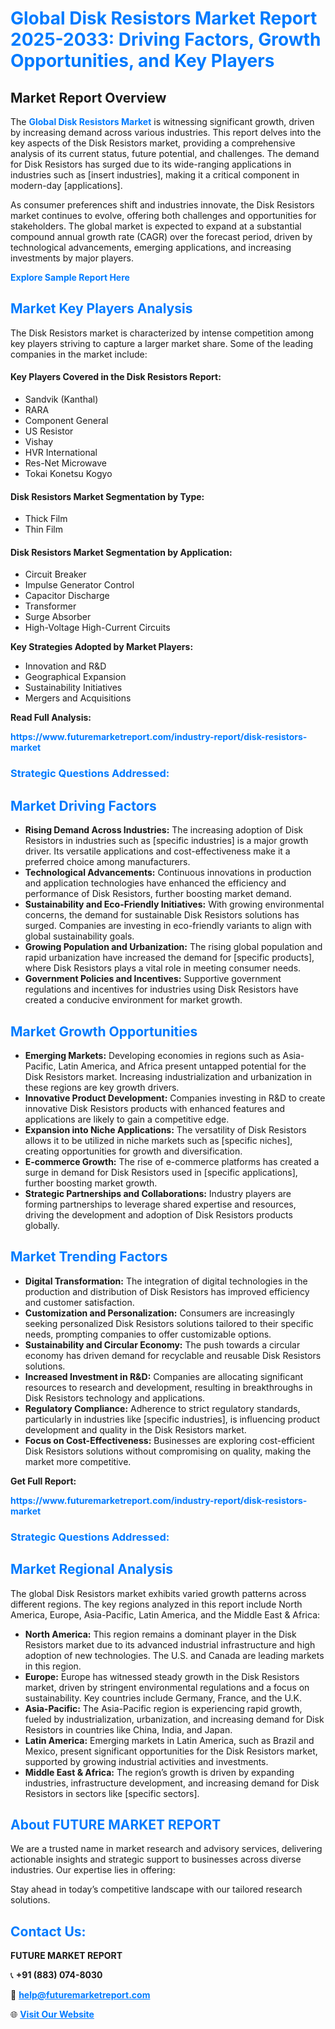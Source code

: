 <h1 style="color: #007BFF;">Global Disk Resistors Market Report 2025-2033: Driving Factors, Growth Opportunities, and Key Players</h1>

<section id="overview">
<h2>Market Report Overview</h2>
<p>The <a href="https://www.futuremarketreport.com/industry-report/disk-resistors-market" style="color: #007BFF; text-decoration: none;"><strong>Global Disk Resistors Market</strong></a> is witnessing significant growth, driven by increasing demand across various industries. This report delves into the key aspects of the Disk Resistors market, providing a comprehensive analysis of its current status, future potential, and challenges. The demand for Disk Resistors has surged due to its wide-ranging applications in industries such as [insert industries], making it a critical component in modern-day [applications].</p>
<p>As consumer preferences shift and industries innovate, the Disk Resistors market continues to evolve, offering both challenges and opportunities for stakeholders. The global market is expected to expand at a substantial compound annual growth rate (CAGR) over the forecast period, driven by technological advancements, emerging applications, and increasing investments by major players.</p>
</section>

<section id="overview">
<p><a href="https://www.futuremarketreport.com/request-sample/reportId=75495" style="color: #007BFF; text-decoration: none;"><strong>Explore Sample Report Here</strong></a></p>
</section>

<section id="key-players">
<h2 style="color: #007BFF;">Market Key Players Analysis</h2>
<p>The Disk Resistors market is characterized by intense competition among key players striving to capture a larger market share. Some of the leading companies in the market include:</p>
<h4>Key Players Covered in the Disk Resistors Report:</h4>
<ul><li>Sandvik (Kanthal)</li><li>RARA</li><li>Component General</li><li>US Resistor</li><li>Vishay</li><li>HVR International</li><li>Res-Net Microwave</li><li>Tokai Konetsu Kogyo</li></ul>
<h4>Disk Resistors Market Segmentation by Type:</h4>
<ul><li>Thick Film</li><li>Thin Film</li></ul>

<h4>Disk Resistors Market Segmentation by Application:</h4>
<ul><li>Circuit Breaker</li><li>Impulse Generator Control</li><li>Capacitor Discharge</li><li>Transformer</li><li>Surge Absorber</li><li>High-Voltage High-Current Circuits</li></ul>
<p><strong>Key Strategies Adopted by Market Players:</strong></p>
<ul>
<li>Innovation and R&D</li>
<li>Geographical Expansion</li>
<li>Sustainability Initiatives</li>
<li>Mergers and Acquisitions</li>
</ul>
</section>

<section>
<p><strong>Read Full Analysis: </strong></p><a href="https://www.futuremarketreport.com/industry-report/disk-resistors-market" style="color: #007BFF; text-decoration: none;"><strong>https://www.futuremarketreport.com/industry-report/disk-resistors-market</strong></a>
<h3 style="color: #007BFF;">Strategic Questions Addressed:</h3>
</section>

<section id="driving-factors">
<h2 style="color: #007BFF;">Market Driving Factors</h2>
<ul>
<li><strong>Rising Demand Across Industries:</strong> The increasing adoption of Disk Resistors in industries such as [specific industries] is a major growth driver. Its versatile applications and cost-effectiveness make it a preferred choice among manufacturers.</li>
<li><strong>Technological Advancements:</strong> Continuous innovations in production and application technologies have enhanced the efficiency and performance of Disk Resistors, further boosting market demand.</li>
<li><strong>Sustainability and Eco-Friendly Initiatives:</strong> With growing environmental concerns, the demand for sustainable Disk Resistors solutions has surged. Companies are investing in eco-friendly variants to align with global sustainability goals.</li>
<li><strong>Growing Population and Urbanization:</strong> The rising global population and rapid urbanization have increased the demand for [specific products], where Disk Resistors plays a vital role in meeting consumer needs.</li>
<li><strong>Government Policies and Incentives:</strong> Supportive government regulations and incentives for industries using Disk Resistors have created a conducive environment for market growth.</li>
</ul>
</section>

<section id="growth-opportunities">
<h2 style="color: #007BFF;">Market Growth Opportunities</h2>
<ul>
<li><strong>Emerging Markets:</strong> Developing economies in regions such as Asia-Pacific, Latin America, and Africa present untapped potential for the Disk Resistors market. Increasing industrialization and urbanization in these regions are key growth drivers.</li>
<li><strong>Innovative Product Development:</strong> Companies investing in R&D to create innovative Disk Resistors products with enhanced features and applications are likely to gain a competitive edge.</li>
<li><strong>Expansion into Niche Applications:</strong> The versatility of Disk Resistors allows it to be utilized in niche markets such as [specific niches], creating opportunities for growth and diversification.</li>
<li><strong>E-commerce Growth:</strong> The rise of e-commerce platforms has created a surge in demand for Disk Resistors used in [specific applications], further boosting market growth.</li>
<li><strong>Strategic Partnerships and Collaborations:</strong> Industry players are forming partnerships to leverage shared expertise and resources, driving the development and adoption of Disk Resistors products globally.</li>
</ul>
</section>

<section id="trending-factors">
<h2 style="color: #007BFF;">Market Trending Factors</h2>
<ul>
<li><strong>Digital Transformation:</strong> The integration of digital technologies in the production and distribution of Disk Resistors has improved efficiency and customer satisfaction.</li>
<li><strong>Customization and Personalization:</strong> Consumers are increasingly seeking personalized Disk Resistors solutions tailored to their specific needs, prompting companies to offer customizable options.</li>
<li><strong>Sustainability and Circular Economy:</strong> The push towards a circular economy has driven demand for recyclable and reusable Disk Resistors solutions.</li>
<li><strong>Increased Investment in R&D:</strong> Companies are allocating significant resources to research and development, resulting in breakthroughs in Disk Resistors technology and applications.</li>
<li><strong>Regulatory Compliance:</strong> Adherence to strict regulatory standards, particularly in industries like [specific industries], is influencing product development and quality in the Disk Resistors market.</li>
<li><strong>Focus on Cost-Effectiveness:</strong> Businesses are exploring cost-efficient Disk Resistors solutions without compromising on quality, making the market more competitive.</li>
</ul>
</section>

<section>
<p><strong>Get Full Report: </strong></p><a href="https://www.futuremarketreport.com/industry-report/disk-resistors-market" style="color: #007BFF; text-decoration: none;"><strong>https://www.futuremarketreport.com/industry-report/disk-resistors-market</strong></a>
<h3 style="color: #007BFF;">Strategic Questions Addressed:</h3>
</section>


<section id="regional-analysis">
<h2 style="color: #007BFF;">Market Regional Analysis</h2>
<p>The global Disk Resistors market exhibits varied growth patterns across different regions. The key regions analyzed in this report include North America, Europe, Asia-Pacific, Latin America, and the Middle East & Africa:</p>
<ul>
<li><strong>North America:</strong> This region remains a dominant player in the Disk Resistors market due to its advanced industrial infrastructure and high adoption of new technologies. The U.S. and Canada are leading markets in this region.</li>
<li><strong>Europe:</strong> Europe has witnessed steady growth in the Disk Resistors market, driven by stringent environmental regulations and a focus on sustainability. Key countries include Germany, France, and the U.K.</li>
<li><strong>Asia-Pacific:</strong> The Asia-Pacific region is experiencing rapid growth, fueled by industrialization, urbanization, and increasing demand for Disk Resistors in countries like China, India, and Japan.</li>
<li><strong>Latin America:</strong> Emerging markets in Latin America, such as Brazil and Mexico, present significant opportunities for the Disk Resistors market, supported by growing industrial activities and investments.</li>
<li><strong>Middle East & Africa:</strong> The region’s growth is driven by expanding industries, infrastructure development, and increasing demand for Disk Resistors in sectors like [specific sectors].</li>
</ul>
</section>

<footer>
<h2 style="color: #007BFF;">About FUTURE MARKET REPORT</h2>
<p>We are a trusted name in market research and advisory services, delivering actionable insights and strategic support to businesses across diverse industries. Our expertise lies in offering:</p>

<p>Stay ahead in today’s competitive landscape with our tailored research solutions.</p>

<h2 style="color: #007BFF;">Contact Us:</h2>
<p><strong>FUTURE MARKET REPORT</strong></p>
<p>📞 <strong>+91 (883) 074-8030</strong></p>
<p>📧 <strong><a href="mailto:help@futuremarketreport.com" style="color: #007BFF;">help@futuremarketreport.com</a></strong></p>
<p>🌐 <strong><a href="https://www.futuremarketreport.com/" style="color: #007BFF;">Visit Our Website</a></strong></p>
</footer>